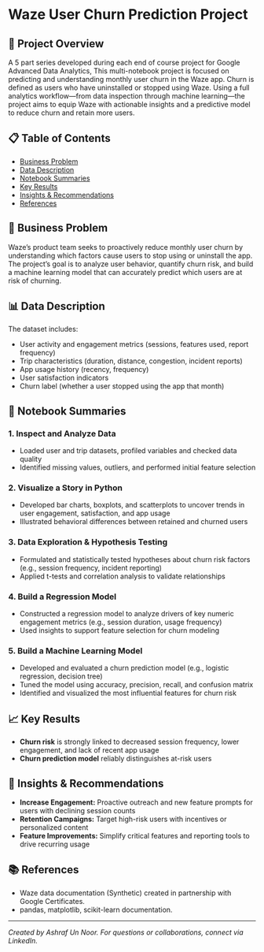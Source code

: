 # Waze User Churn Prediction Project

## 🚗 Project Overview

A 5 part series developed during each end of course project for Google Advanced Data Analytics, This multi-notebook project is focused on predicting and understanding monthly user churn in the Waze app. Churn is defined as users who have uninstalled or stopped using Waze. Using a full analytics workflow—from data inspection through machine learning—the project aims to equip Waze with actionable insights and a predictive model to reduce churn and retain more users.

## 📋 Table of Contents

* [Business Problem](#-business-problem)
* [Data Description](#-data-description)
* [Notebook Summaries](#-notebook-summaries)
* [Key Results](#-key-results)
* [Insights & Recommendations](#-insights--recommendations)
* [References](#-references)

## 💼 Business Problem

Waze’s product team seeks to proactively reduce monthly user churn by understanding which factors cause users to stop using or uninstall the app. The project’s goal is to analyze user behavior, quantify churn risk, and build a machine learning model that can accurately predict which users are at risk of churning.

## 📊 Data Description

The dataset includes:

* User activity and engagement metrics (sessions, features used, report frequency)
* Trip characteristics (duration, distance, congestion, incident reports)
* App usage history (recency, frequency)
* User satisfaction indicators
* Churn label (whether a user stopped using the app that month)

## 📓 Notebook Summaries

### 1. **Inspect and Analyze Data**

* Loaded user and trip datasets, profiled variables and checked data quality
* Identified missing values, outliers, and performed initial feature selection

### 2. **Visualize a Story in Python**

* Developed bar charts, boxplots, and scatterplots to uncover trends in user engagement, satisfaction, and app usage
* Illustrated behavioral differences between retained and churned users

### 3. **Data Exploration & Hypothesis Testing**

* Formulated and statistically tested hypotheses about churn risk factors (e.g., session frequency, incident reporting)
* Applied t-tests and correlation analysis to validate relationships

### 4. **Build a Regression Model**

* Constructed a regression model to analyze drivers of key numeric engagement metrics (e.g., session duration, usage frequency)
* Used insights to support feature selection for churn modeling

### 5. **Build a Machine Learning Model**

* Developed and evaluated a churn prediction model (e.g., logistic regression, decision tree)
* Tuned the model using accuracy, precision, recall, and confusion matrix
* Identified and visualized the most influential features for churn risk

## 📈 Key Results

* **Churn risk** is strongly linked to decreased session frequency, lower engagement, and lack of recent app usage
* **Churn prediction model** reliably distinguishes at-risk users

## 📝 Insights & Recommendations

* **Increase Engagement:** Proactive outreach and new feature prompts for users with declining session counts
* **Retention Campaigns:** Target high-risk users with incentives or personalized content
* **Feature Improvements:** Simplify critical features and reporting tools to drive recurring usage


## 📚 References

* Waze data documentation (Synthetic) created in partnership with Google Certificates.
* pandas, matplotlib, scikit-learn documentation.

---

*Created by Ashraf Un Noor. For questions or collaborations, connect via LinkedIn.*
